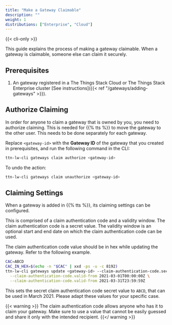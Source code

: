 ```yaml
---
title: "Make a Gateway Claimable"
description: ""
weight: 1
distributions: ["Enterprise", "Cloud"]
--- 
```


{{< cli-only >}}

This guide explains the process of making a gateway claimable. When a gateway is claimable, someone else can claim it securely.

<!--more-->

## Prerequisites

1. An gateway registered in a The Things Stack Cloud or The Things Stack Enterprise cluster [See instructions]({{< ref "/gateways/adding-gateways" >}}).

## Authorize Claiming

In order for anyone to claim a gateway that is owned by you, you need to authorize claiming. This is needed for {{% tts %}} to move the gateway to the other user. This needs to be done separately for each gateway.

Replace `<gateway-id>` with the **Gateway ID** of the gateway that you created in prerequisites, and run the following command in the CLI:

```bash
ttn-lw-cli gateways claim authorize <gateway-id>
```

To undo the action:

```bash
ttn-lw-cli gateways claim unauthorize <gateway-id>
```

## Claiming Settings

When a gateway is added in {{% tts %}}, its claiming settings can be configured.

This is comprised of a claim authentication code and a validity window. The claim authentication code is a secret value. The validity window is an optional start and end date on which the claim authentication code can be used.

The claim authentication code value should be in hex while updating the gateway. Refer to the following example.

```bash
CAC=ABCD
CAC_IN_HEX=$(echo -n "$CAC" | xxd -ps -u -c 8192)
ttn-lw-cli gateways update <gateway-id> --claim-authentication-code.secret.value $CAC_IN_HEX \
  --claim-authentication-code.valid-from 2021-03-01T00:00:00Z \
  --claim-authentication-code.valid-from 2021-03-31T23:59:59Z
```

This sets the secret claim authentication code secret value to `ABCD`, that can be used in March 2021. Please adapt these values for your specific case.

{{< warning >}} The claim authentication code allows anyone who has it to claim your gateway. Make sure to use a value that cannot be easily guessed and share it only with the intended recipient. {{</ warning >}}
